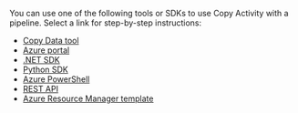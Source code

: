 <!--
    Separate the generic "Get started" paragraph from each connector-* article in azure-docs-pr/articles/data-factory/ to ease future central update.
-->
You can use one of the following tools or SDKs to use Copy Activity with a pipeline. Select a link for step-by-step instructions:

- [Copy Data tool](../articles/data-factory/quickstart-create-data-factory-copy-data-tool.md)
- [Azure portal](../articles/data-factory/quickstart-create-data-factory-portal.md)
- [.NET SDK](../articles/data-factory/quickstart-create-data-factory-dot-net.md)
- [Python SDK](../articles/data-factory/quickstart-create-data-factory-python.md)
- [Azure PowerShell](../articles/data-factory/quickstart-create-data-factory-powershell.md)
- [REST API](../articles/data-factory/quickstart-create-data-factory-rest-api.md)
- [Azure Resource Manager template](../articles/data-factory/quickstart-create-data-factory-resource-manager-template.md)

